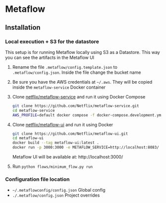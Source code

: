 # Metaflow

## Installation

### Local execution + S3 for the datastore

This setup is for running Metaflow locally using S3 as a Datastore. This way you can see the artifacts in the Metaflow UI

1. Rename the file `.metaflow/config.template.json` to `.metaflow/config.json`. Inside the file change the bucket name
2. Be sure you have the AWS credentials at `~/.aws`. They will be copied inside the `metaflow-service` Docker container
3. Clone [netflix/metaflow-service][mf-service] and run it using Docker Compose  

   ```bash
   git clone https://github.com/Netflix/metaflow-service.git
   cd metaflow-service
   AWS_PROFILE=default docker compose -f docker-compose.development.yml up
   ```

4. Clone [netflix/metaflow-ui][mf-ui] and run it using Docker

   ```bash
   git clone https://github.com/Netflix/metaflow-ui.git
   cd metaflow-ui
   docker build --tag metaflow-ui:latest .
   docker run -p 3000:3000 -e METAFLOW_SERVICE=http://localhost:8083/ metaflow-ui:latest
   ```

   Metaflow UI will be available at: http://localhost:3000/

5. Run `python flows/minimum_flow.py run`


### Configuration file location

- `~/.metaflowconfig/config.json` Global config
- `./.metaflow/config.json` Project overrides

[mf-service]: https://github.com/Netflix/metaflow-service
[mf-ui]: https://github.com/Netflix/metaflow-ui

